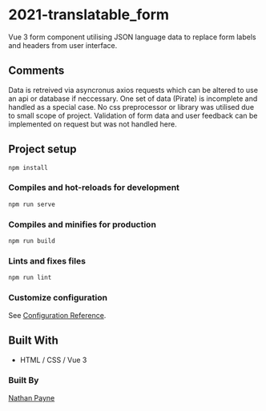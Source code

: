 # 2021-translatable_form

Vue 3 form component utilising JSON language data to replace form labels and headers from user interface.

## Comments

Data is retreived via asyncronus axios requests which can be altered to use an api or database if neccessary. One set of data (Pirate) is incomplete and handled as a special case. No css preprocessor or library was utilised due to small scope of project. Validation of form data and user feedback can be implemented on request but was not handled here.

## Project setup

```
npm install
```

### Compiles and hot-reloads for development

```
npm run serve
```

### Compiles and minifies for production

```
npm run build
```

### Lints and fixes files

```
npm run lint
```

### Customize configuration

See [Configuration Reference](https://cli.vuejs.org/config/).

## Built With

- HTML / CSS / Vue 3

### Built By

[Nathan Payne ](https://nathanpayne.dev/)
